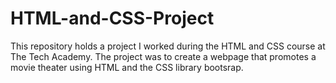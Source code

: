 # HTML-and-CSS-Project
This repository holds a project I worked during the HTML and CSS course at The Tech Academy. The project was to create a webpage that promotes a movie theater using HTML and the CSS library bootsrap.
